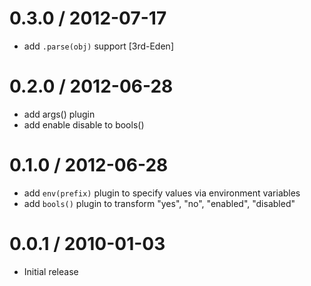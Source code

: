 
0.3.0 / 2012-07-17 
==================

  * add `.parse(obj)` support [3rd-Eden]

0.2.0 / 2012-06-28 
==================

  * add args() plugin
  * add enable disable to bools()

0.1.0 / 2012-06-28 
==================

  * add `env(prefix)` plugin to specify values via environment variables
  * add `bools()` plugin to transform "yes", "no", "enabled", "disabled"

0.0.1 / 2010-01-03
==================

  * Initial release
